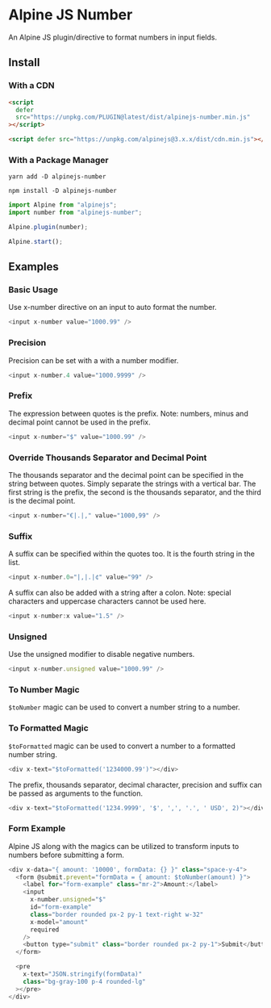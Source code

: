 # Alpine JS Number

An Alpine JS plugin/directive to format numbers in input fields.

## Install

### With a CDN

```html
<script
  defer
  src="https://unpkg.com/PLUGIN@latest/dist/alpinejs-number.min.js"
></script>

<script defer src="https://unpkg.com/alpinejs@3.x.x/dist/cdn.min.js"></script>
```

### With a Package Manager

```shell
yarn add -D alpinejs-number

npm install -D alpinejs-number
```

```js
import Alpine from "alpinejs";
import number from "alpinejs-number";

Alpine.plugin(number);

Alpine.start();
```

## Examples

### Basic Usage

Use x-number directive on an input to auto format the number.

```js
<input x-number value="1000.99" />
```

### Precision

Precision can be set with a with a number modifier.

```js
<input x-number.4 value="1000.9999" />
```

### Prefix

The expression between quotes is the prefix.
Note: numbers, minus and decimal point cannot be used in the prefix.

```js
<input x-number="$" value="1000.99" />
```

### Override Thousands Separator and Decimal Point

The thousands separator and the decimal point can be specified in the string between quotes. Simply separate the strings with a vertical bar. The first string is the prefix, the second is the thousands separator, and the third is the decimal point.

```js
<input x-number="€|.|," value="1000,99" />
```

### Suffix

A suffix can be specified within the quotes too. It is the fourth string in the list.

```js
<input x-number.0="|,|.|¢" value="99" />
```

A suffix can also be added with a string after a colon.
Note: special characters and uppercase characters cannot be used here.

```js
<input x-number:x value="1.5" />
```

### Unsigned

Use the unsigned modifier to disable negative numbers.

```js
<input x-number.unsigned value="1000.99" />
```

### To Number Magic

`$toNumber` magic can be used to convert a number string to a number.

<div x-text="$toNumber('$1,234.99')"></div>

### To Formatted Magic

`$toFormatted` magic can be used to convert a number to a formatted number string.

```js
<div x-text="$toFormatted('1234000.99')"></div>
```

The prefix, thousands separator, decimal character, precision and suffix can be passed as arguments to the function.

```js
<div x-text="$toFormatted('1234.9999', '$', ',', '.', ' USD', 2)"></div>
```

### Form Example

Alpine JS along with the magics can be utilized to transform inputs to numbers before submitting a form.

```js
<div x-data="{ amount: '10000', formData: {} }" class="space-y-4">
  <form @submit.prevent="formData = { amount: $toNumber(amount) }">
    <label for="form-example" class="mr-2">Amount:</label>
    <input
      x-number.unsigned="$"
      id="form-example"
      class="border rounded px-2 py-1 text-right w-32"
      x-model="amount"
      required
    />
    <button type="submit" class="border rounded px-2 py-1">Submit</button>
  </form>

  <pre
    x-text="JSON.stringify(formData)"
    class="bg-gray-100 p-4 rounded-lg"
  ></pre>
</div>

```

